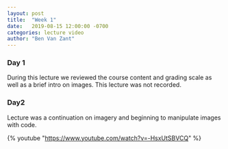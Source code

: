 ```yaml
---
layout: post
title:  "Week 1"
date:   2019-08-15 12:00:00 -0700
categories: lecture video
author: "Ben Van Zant"
---
```


### Day 1    
During this lecture we reviewed the course content and grading scale as well as a brief intro on images. This lecture was not recorded.  

### Day2  
Lecture was a continuation on imagery and beginning to manipulate images with code.  

{% youtube "https://www.youtube.com/watch?v=-HsxUtSBVCQ" %}